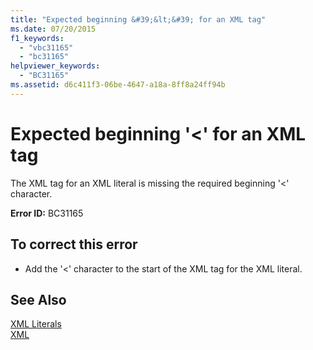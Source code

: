 ```yaml
---
title: "Expected beginning &#39;&lt;&#39; for an XML tag"
ms.date: 07/20/2015
f1_keywords: 
  - "vbc31165"
  - "bc31165"
helpviewer_keywords: 
  - "BC31165"
ms.assetid: d6c411f3-06be-4647-a18a-8ff8a24ff94b
---
```

# Expected beginning &#39;&lt;&#39; for an XML tag
The XML tag for an XML literal is missing the required beginning '<' character.  
  
 **Error ID:** BC31165  
  
## To correct this error  
  
-   Add the '<' character to the start of the XML tag for the XML literal.  
  
## See Also  
 [XML Literals](../../visual-basic/language-reference/xml-literals/index.md)  
 [XML](../../visual-basic/programming-guide/language-features/xml/index.md)
